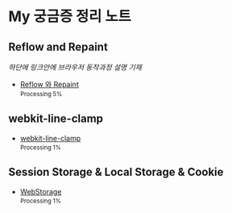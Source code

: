# My 궁금증 정리 노트

## Reflow and Repaint

<i>하단에 링크안에 브라우저 동작과정 설명 기재</i>

- <a href="https://github.com/sangheon-kim/knowledge-warehouse/tree/master/ReflownRepaint">Reflow 와 Repaint</a><br />
  <small>Processing 5%</small>

## webkit-line-clamp

- <a href="https://github.com/sangheon-kim/knowledge-warehouse/tree/master/Webkit-line-clamp">webkit-line-clamp</a><br />
  <small>Processing 1%</small>

## Session Storage & Local Storage & Cookie

- <a href="https://github.com/sangheon-kim/knowledge-warehouse/tree/master/WebStorage">WebStorage</a><br />
  <small>Processing 1%</small>
